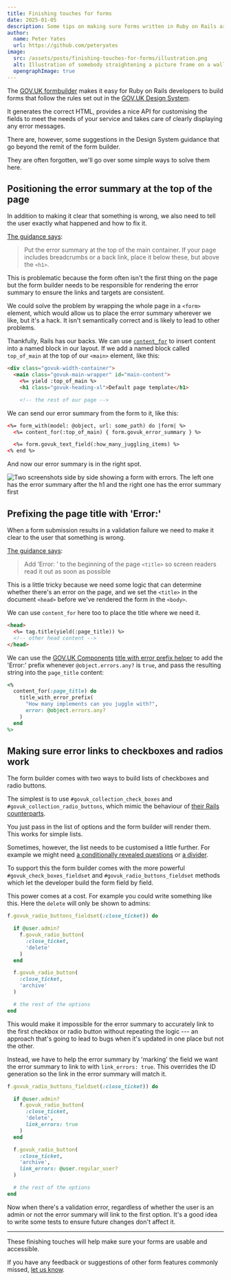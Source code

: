 ```yaml
---
title: Finishing touches for forms
date: 2025-01-05
description: Some tips on making sure forms written in Ruby on Rails are accessible
author:
  name: Peter Yates
  url: https://github.com/peteryates
image:
  src: /assets/posts/finishing-touches-for-forms/illustration.png
  alt: Illustration of somebody straightening a picture frame on a wall which says ‘form sweet form’.
  opengraphImage: true
---
```


The [GOV.UK formbuilder](https://govuk-form-builder.netlify.app) makes it easy for Ruby on Rails developers to build forms that follow the rules set out in the [GOV.UK Design System](https://design-system.service.gov.uk/).

It generates the correct HTML, provides a nice API for customising the fields to meet the needs of your service and takes care of clearly displaying any error messages.

There are, however, some suggestions in the Design System guidance that go beyond the remit of the form builder.

They are often forgotten, we'll go over some simple ways to solve them here.

## Positioning the error summary at the top of the page

In addition to making it clear that something is wrong, we also need to tell the user exactly what happened and how to fix it.

[The guidance says](https://design-system.service.gov.uk/components/error-summary#where-to-put-the-error-summary):

> Put the error summary at the top of the main container. If your page includes breadcrumbs or a back link, place it below these, but above the `<h1>`.

This is problematic because the form often isn't the first thing on the page but the form builder needs to be responsible for rendering the error summary to ensure the links and targets are consistent.

We could solve the problem by wrapping the whole page in a `<form>` element, which would allow us to place the error summary wherever we like, but it's a hack. It isn't semantically correct and is likely to lead to other problems.

Thankfully, Rails has our backs. We can use [`content_for`](https://guides.rubyonrails.org/layouts_and_rendering.html#using-the-content-for-method) to insert content into a named block in our layout. If we add a named block called `top_of_main` at the top of our `<main>` element, like this:

```html
<div class="govuk-width-container">
  <main class="govuk-main-wrapper" id="main-content">
    <%= yield :top_of_main %>
    <h1 class="govuk-heading-xl">Default page template</h1>

    <!-- the rest of our page -->
```

We can send our error summary from the form to it, like this:

```html
<%= form_with(model: @object, url: some_path) do |form| %>
  <%= content_for(:top_of_main) { form.govuk_error_summary } %>

  <%= form.govuk_text_field(:how_many_juggling_items) %>
<% end %>
```

And now our error summary is in the right spot.

![Two screenshots side by side showing a form with errors. The left one has the error summary after the h1 and the right one has the error summary first](/assets/posts/finishing-touches-for-forms/error-summary-side-by-side.png)

## Prefixing the page title with 'Error:'

When a form submission results in a validation failure we need to make it clear to the user that something is wrong.

[The guidance says](https://design-system.service.gov.uk/patterns/validation/#how-to-tell-the-user-about-validation-errors):

> Add ‘Error: ’ to the beginning of the page `<title>` so screen readers read it out as soon as possible

This is a little tricky because we need some logic that can determine whether there's an error on the page, and we set the `<title>` in the document `<head>` before we've rendered the form in the `<body>`.

We can use `content_for` here too to place the title where we need it.

```html
<head>
  <%= tag.title(yield(:page_title)) %>
  <!-- other head content -->
</head>
```

We can use the [GOV.UK Components](https://govuk-components.netlify.app/) [title with error prefix helper](https://govuk-components.netlify.app/helpers/title-with-error-prefix/) to add the 'Error:' prefix whenever `@object.errors.any?` is `true`, and pass the resulting string into the `page_title` content:

```ruby
<%
  content_for(:page_title) do
    title_with_error_prefix(
      "How many implements can you juggle with?",
      error: @object.errors.any?
    )
  end
%>
```

## Making sure error links to checkboxes and radios work

The form builder comes with two ways to build lists of checkboxes and radio buttons.

The simplest is to use `#govuk_collection_check_boxes` and `#govuk_collection_radio_buttons`, which mimic the behaviour of [their Rails counterparts](https://edgeapi.rubyonrails.org/classes/ActionView/Helpers/FormBuilder.html#method-i-collection_checkboxes).

You just pass in the list of options and the form builder will render them. This works for simple lists.

Sometimes, however, the list needs to be customised a little further. For example we might need [a conditionally revealed questions](https://design-system.service.gov.uk/components/checkboxes#conditionally-revealing-a-related-question) or [a divider](https://design-system.service.gov.uk/components/checkboxes/#add-an-option-for-none).

To support this the form builder comes with the more powerful `#govuk_check_boxes_fieldset` and `#govuk_radio_buttons_fieldset` methods which let the developer build the form field by field.

This power comes at a cost. For example you could write something like this. Here the `delete` will only be shown to admins:

```ruby
f.govuk_radio_buttons_fieldset(:close_ticket)) do

  if @user.admin?
    f.govuk_radio_button(
      :close_ticket,
      'delete'
    )
  end

  f.govuk_radio_button(
    :close_ticket,
    'archive'
  )

  # the rest of the options
end
```

This would make it impossible for the error summary to accurately link to the first checkbox or radio button without repeating the logic --- an approach that's going to lead to bugs when it's updated in one place but not the other.

Instead, we have to help the error summary by 'marking' the field we want the error summary to link to with `link_errors: true`. This overrides the ID generation so the link in the error summary will match it.

```ruby
f.govuk_radio_buttons_fieldset(:close_ticket)) do

  if @user.admin?
    f.govuk_radio_button(
      :close_ticket,
      'delete',
      link_errors: true
    )
  end

  f.govuk_radio_button(
    :close_ticket,
    'archive',
    link_errors: @user.regular_user?
  )

  # the rest of the options
end
```

Now when there's a validation error, regardless of whether the user is an admin or not the error summary will link to the first option. It's a good idea to write some tests to ensure future changes don't affect it.

---

These finishing touches will help make sure your forms are usable and accessible.

If you have any feedback or suggestions of other form features commonly missed, [let us know](https://github.com/x-govuk/govuk-form-builder/issues/new).
